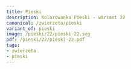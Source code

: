 ```yaml
---
title: Pieski
description: Kolorowanka Pieski - wariant 22
canonical: /zwierzeta/pieski
variant_of: pieski
image: /pieski/22/pieski-22.svg
pdf: /pieski/22/pieski-22.pdf
tags:
- zwierzeta
- pieski
---
```

